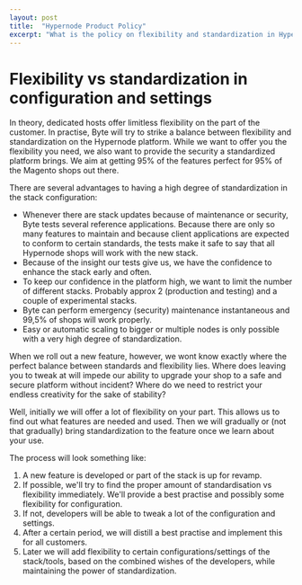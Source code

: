 ```yaml
---
layout: post
title:  "Hypernode Product Policy"
excerpt: "What is the policy on flexibility and standardization in Hypernode?"
---
```


# Flexibility vs standardization in configuration and settings

In theory, dedicated hosts offer limitless flexibility on the part of the customer. In practise, Byte will try to strike a balance between flexibility and standardization on the Hypernode platform. While we want to offer you the flexibility you need, we also want to provide the security a standardized platform brings. We aim at getting 95% of the features perfect for 95% of the Magento shops out there.

There are several advantages to having a high degree of standardization in the stack configuration:

* Whenever there are stack updates because of maintenance or security, Byte tests several reference applications. Because there are only so many features to maintain and because client applications are expected to conform to certain standards, the tests make it safe to say that all Hypernode shops will work with the new stack.
* Because of the insight our tests give us, we have the confidence to enhance the stack early and often.
* To keep our confidence in the platform high, we want to limit the number of different stacks. Probably approx 2 (production and testing) and a couple of experimental stacks.
* Byte can perform emergency (security) maintenance instantaneous and 99,5% of shops will work properly.
* Easy or automatic scaling to bigger or multiple nodes is only possible with a very high degree of standardization.

When we roll out a new feature, however, we wont know exactly where the perfect balance between standards and flexibility lies. Where does leaving you to tweak at will impede our ability to upgrade your shop to a safe and secure platform without incident? Where do we need to restrict your endless creativity for the sake of stability?

Well, initially we will offer a lot of flexibility on your part. This allows us to find out what features are needed and used. Then we will gradually or (not that gradually) bring standardization to the feature once we learn about your use.

The process will look something like:

1. A new feature is developed or part of the stack is up for revamp.
1. If possible, we'll try to find the proper amount of standardisation vs flexibility immediately. We'll provide a best practise and possibly some flexibility for configuration.
1. If not, developers will be able to tweak a lot of the configuration and settings. 
1. After a certain period, we will distill a best practise and implement this for all customers.
1. Later we will add flexibility to certain configurations/settings of the stack/tools, based on the combined wishes of the developers, while maintaining the power of standardization.
